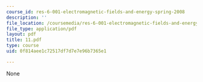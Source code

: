 ```yaml
---
course_id: res-6-001-electromagnetic-fields-and-energy-spring-2008
description: ''
file_location: /coursemedia/res-6-001-electromagnetic-fields-and-energy-spring-2008/0f814aee1c72517df7d7e7e96b7365e1_11.pdf
file_type: application/pdf
layout: pdf
title: 11.pdf
type: course
uid: 0f814aee1c72517df7d7e7e96b7365e1

---
```

None